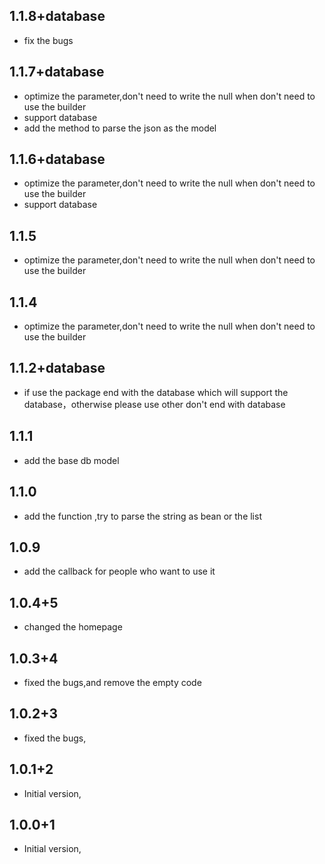 ## 1.1.8+database
- fix the bugs

## 1.1.7+database
- optimize the parameter,don't need to write the null when don't need to use the builder
- support database
- add the method to parse the json as the model

## 1.1.6+database
- optimize the parameter,don't need to write the null when don't need to use the builder
- support database

## 1.1.5
- optimize the parameter,don't need to write the null when don't need to use the builder

## 1.1.4
- optimize the parameter,don't need to write the null when don't need to use the builder

## 1.1.2+database
- if use the package end with the database which will support the database，otherwise please use other don't
  end with database


## 1.1.1
- add the base db model

## 1.1.0
- add the function ,try to parse the string as bean or the list

## 1.0.9
- add the callback for people who want to use it

## 1.0.4+5

- changed the homepage

## 1.0.3+4

- fixed the bugs,and remove the empty code


## 1.0.2+3

- fixed the bugs,


## 1.0.1+2

- Initial version,

## 1.0.0+1

- Initial version,